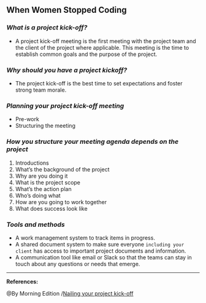 ## **When Women Stopped Coding**


### ***What is a project kick-off?***

- A project kick-off meeting is the first meeting with the project team and the client of the project where applicable. This meeting is the time to establish common goals and the purpose of the project.

### ***Why should you have a project kickoff?***

- The project kick-off is the best time to set expectations and foster strong team morale.

### ***Planning your project kick-off meeting***

- Pre-work
- Structuring the meeting

### ***How you structure your meeting agenda depends on the project***

1. Introductions
2. What’s the background of the project
3. Why are you doing it 
4. What is the project scope 
5. What’s the action plan 
6. Who’s doing what 
7. How are you going to work together
8. What does success look like 

### ***Tools and methods***

- A work management system to track items in progress.
- A shared document system to make sure everyone `including your client` has access to important project documents and information. 
- A communication tool like email or Slack so that the teams can stay in touch about any questions or needs that emerge. 

--------------------------------------------------------------

**References:**

@By  Morning Edition /[Nailing your project kick-off](https://www.atlassian.com/work-management/project-management/project-kickoff)